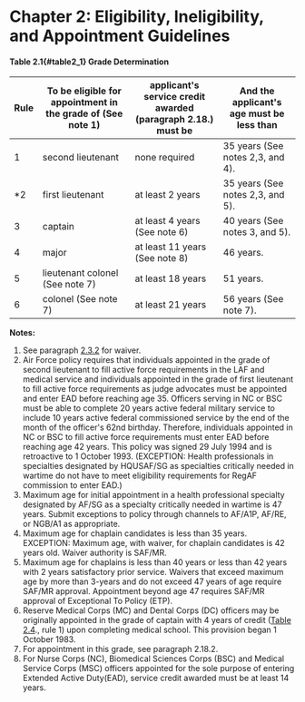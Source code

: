 # Chapter 2: Eligibility, Ineligibility, and Appointment Guidelines

#### Table 2.1{#table2_1} Grade Determination

| Rule | To be eligible for appointment in the grade of (See note 1) | applicant's service credit awarded (paragraph 2.18.) must be | And the applicant's age must be less than|
|---|---|---|---|
| 1 | second lieutenant | none required | 35 years (See notes 2,3, and 4). |
| *2 | first lieutenant | at least 2 years | 35 years (See notes 2,3, and 5). |
| 3 | captain | at least 4 years (See note 6) | 40 years (See notes 3, and 5). |
| 4 | major | at least 11 years (See note 8) | 46 years. |
| 5 | lieutenant colonel (See note 7) | at least 18 years | 51 years. |
| 6 | colonel (See note 7) | at least 21 years | 56 years (See note 7). |

**Notes:**
1. See paragraph [2.3.2](./#2_3_2) for waiver.
2. Air Force policy requires that individuals appointed in the grade of second lieutenant to fill active force requirements in the LAF and medical service and individuals appointed in the grade of first lieutenant to fill active force requirements as judge advocates must be appointed and enter EAD before reaching age 35. Officers serving in NC or BSC must be able to complete 20 years active federal military service to include 10 years active federal commissioned service by the end of the month of the officer's 62nd birthday. Therefore, individuals appointed in NC or BSC to fill active force requirements must enter EAD before reaching age 42 years. This policy was signed 29 July 1994 and is retroactive to 1 October 1993. (EXCEPTION: Health professionals in specialties designated by HQUSAF/SG as specialties critically needed in wartime do not have to meet eligibility requirements for RegAF commission to enter EAD.)
3. Maximum age for initial appointment in a health professional specialty designated by AF/SG as a specialty critically needed in wartime is 47 years. Submit exceptions to policy through channels to AF/A1P, AF/RE, or NGB/A1 as appropriate.
4. Maximum age for chaplain candidates is less than 35 years. EXCEPTION: Maximum age, with waiver, for chaplain candidates is 42 years old. Waiver authority is SAF/MR.
5. Maximum age for chaplains is less than 40 years or less than 42 years with 2 years satisfactory prior service. Waivers that exceed maximum age by more than 3-years and do not exceed 47 years of age require SAF/MR approval. Appointment beyond age 47 requires SAF/MR approval of Exceptional To Policy (ETP).
6. Reserve Medical Corps (MC) and Dental Corps (DC) officers may be originally appointed in the grade of captain with 4 years of credit ([Table 2.4](#table2_4)., rule 1) upon completing medical school. This provision began 1 October 1983.
7. For appointment in this grade, see paragraph 2.18.2.
8. For Nurse Corps (NC), Biomedical Sciences Corps (BSC) and Medical Service Corps (MSC) officers appointed for the sole purpose of entering Extended Active Duty(EAD), service credit awarded must be at least 14 years.